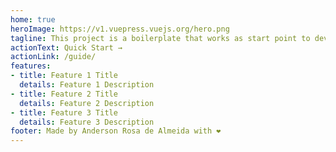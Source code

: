 ```yaml
---
home: true
heroImage: https://v1.vuepress.vuejs.org/hero.png
tagline: This project is a boilerplate that works as start point to develop your own Vue Component Library.
actionText: Quick Start →
actionLink: /guide/
features:
- title: Feature 1 Title
  details: Feature 1 Description
- title: Feature 2 Title
  details: Feature 2 Description
- title: Feature 3 Title
  details: Feature 3 Description
footer: Made by Anderson Rosa de Almeida with ❤️
---
```

